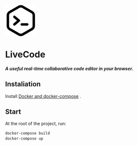 <div style='float: center'>
  <img style='width: 100px; background-color:white;' src="https://github.com/biomousavi/live-code/raw/main/client/public/code.png"></img>
</div>

# LiveCode

##### A useful real-time collaborative code editor in your browser.

## Instaliation

Install [Docker and docker-compose](https://www.docker.com/) .

## Start

At the root of the project, run:

```bash
docker-compose build
docker-compose up
```
